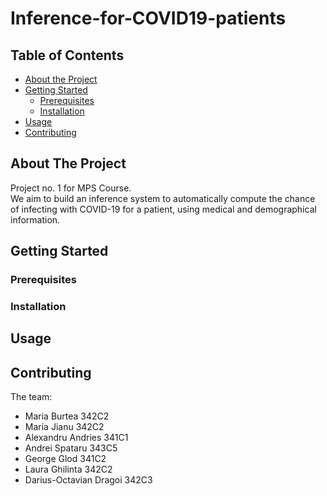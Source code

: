 # Inference-for-COVID19-patients

<!-- TABLE OF CONTENTS -->
## Table of Contents

* [About the Project](#about-the-project)
* [Getting Started](#getting-started)
  * [Prerequisites](#prerequisites)
  * [Installation](#installation)
* [Usage](#usage)
* [Contributing](#contributing)

<!-- ABOUT THE PROJECT -->
## About The Project

Project no. 1 for MPS Course.\
We aim to build an inference system to automatically compute the chance of infecting with COVID-19 for a patient, using medical and demographical information.

## Getting Started

### Prerequisites

### Installation

## Usage

## Contributing

The team:

* Maria Burtea 342C2
* Maria Jianu 342C2
* Alexandru Andries 341C1
* Andrei Spataru 343C5
* George Glod 341C2
* Laura Ghilinta 342C2
* Darius-Octavian Dragoi 342C3
